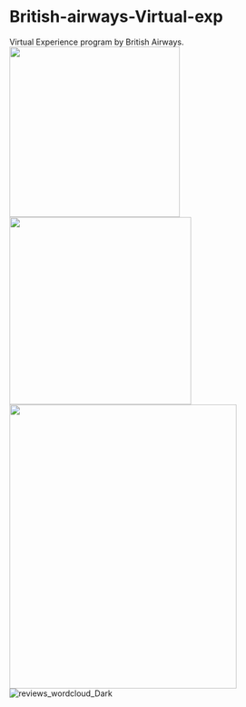 # British-airways-Virtual-exp
Virtual Experience program by British Airways.
<img src="https://user-images.githubusercontent.com/79035539/212810250-b8e9ab45-59a3-4374-b403-ca8f13371854.png" width=300 height=300><br>
<img src="https://user-images.githubusercontent.com/79035539/212810252-a23a7646-103f-4513-9f3b-e34a7f30a9d6.png" width=320 height=330><br>
<img src="https://user-images.githubusercontent.com/79035539/212810363-9ea8d75a-8498-49a8-a08c-ff726b80546f.png" width=400 height=500>
![reviews_wordcloud_Dark](https://user-images.githubusercontent.com/79035539/212810400-bed0398a-f56e-4f6d-8776-591e01e586c2.png)
